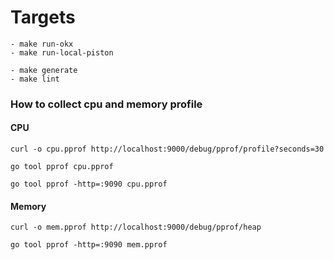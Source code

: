 # Targets
    - make run-okx
    - make run-local-piston

    - make generate
    - make lint


### How to collect cpu and memory profile
    
#### CPU
    curl -o cpu.pprof http://localhost:9000/debug/pprof/profile?seconds=30

    go tool pprof cpu.pprof

    go tool pprof -http=:9090 cpu.pprof

#### Memory
    curl -o mem.pprof http://localhost:9000/debug/pprof/heap

    go tool pprof -http=:9090 mem.pprof

    


